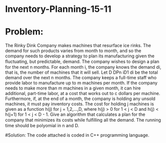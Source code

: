 # Inventory-Planning-15-11
# Problem:
The Rinky Dink Company makes machines that resurface ice rinks. The demand for such products varies from month to month, and so the 
company needs to develop a strategy to plan its manufacturing given the ﬂuctuating, but predictable, demand. The company wishes to 
design a plan for the next n months. For each month i, the company knows the demand di, that is, the number of machines that it will sell. 
Let D DPn iD1 di be the total demand over the next n months. The company keeps a full-time staff who provide labor to manufacture up to m 
machines per month. If the company needs to make more than m machines in a given month, it can hire additional, part-time labor, at a cost 
that works out to c dollars per machine. Furthermore, if, at the end of a month, the company is holding any unsold machines, it must pay 
inventory costs. The cost for holding j machines is given as a function h(j) for j = 1,2,...,D, where h(j) > 0 for 1 < j < D and h(j) < 
h(j+1) for 1 < j < D - 1. 
Give an algorithm that calculates a plan for the company that minimizes its costs while fulﬁlling all the demand. 
The running time should be polyomial in n and D.

#Solution:
The code attached is coded in C++ programming language.
